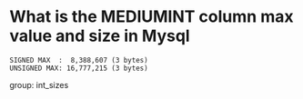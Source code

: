 # What is the MEDIUMINT column max value and size in Mysql

```
SIGNED MAX  :  8,388,607 (3 bytes)
UNSIGNED MAX: 16,777,215 (3 bytes)
```

group: int_sizes
